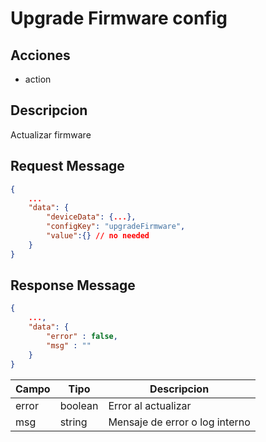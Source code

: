 # Upgrade Firmware config

## Acciones

- action

## Descripcion

Actualizar firmware 

## Request Message

```json
{
    ...
    "data": {
        "deviceData": {...},
        "configKey": "upgradeFirmware",
        "value":{} // no needed
    }
}
```



## Response Message
```json
{
    ...,
    "data": {
        "error" : false,
        "msg" : ""
    }
}
```

| Campo | Tipo | Descripcion |
| --- | --- | --- |
| error | boolean | Error al actualizar |
| msg | string | Mensaje de error o log interno|
